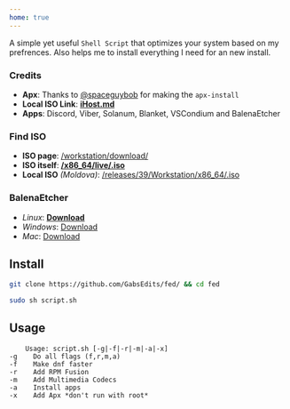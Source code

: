 ```yaml
---
home: true
---
```


A simple yet useful `Shell Script` that optimizes your system based on my prefrences. Also helps me to install everything I need for an new install.

### Credits

- **Apx**: Thanks to [@spaceguybob](https://github.com/spaceguybob/) for making the `apx-install`
- **Local ISO Link**: [**iHost.md**](https://mirror.ihost.md/)
- **Apps**: Discord, Viber, Solanum, Blanket, VSCondium and BalenaEtcher

### Find ISO

- **ISO page**: [/workstation/download/](https://fedoraproject.org/workstation/download/)
- **ISO itself**: [**/x86_64/live/.iso**](https://download.fedoraproject.org/pub/fedora/linux/releases/39/Workstation/x86_64/iso/Fedora-Workstation-Live-x86_64-39-1.5.iso)
- **Local ISO** *(Moldova)*: [/releases/39/Workstation/x86_64/.iso](https://mirror.ihost.md/fedora/releases/39/Workstation/x86_64/iso/Fedora-Workstation-Live-x86_64-39-1.5.iso)

### BalenaEtcher 

- *Linux*: [**Download**](https://github.com/balena-io/etcher/releases/download/v1.18.11/balenaEtcher-1.18.11-x64.AppImage)
- *Windows*: [Download](https://github.com/balena-io/etcher/releases/download/v1.18.11/balenaEtcher-Setup-1.18.11.exe)
- *Mac*: [Download](https://github.com/balena-io/etcher/releases/download/v1.18.11/balenaEtcher-1.18.11.dmg)

## Install

```sh
git clone https://github.com/GabsEdits/fed/ && cd fed
```
```sh
sudo sh script.sh
```

## Usage

```
    Usage: script.sh [-g|-f|-r|-m|-a|-x]
-g    Do all flags (f,r,m,a)
-f    Make dnf faster
-r    Add RPM Fusion
-m    Add Multimedia Codecs
-a    Install apps
-x    Add Apx *don't run with root*
```
